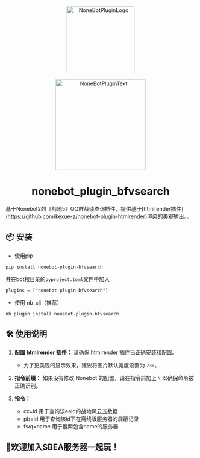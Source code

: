 <div align="center">
  <a href="https://v2.nonebot.dev/store"><img src="https://github.com/A-kirami/nonebot-plugin-template/blob/resources/nbp_logo.png" width="180" height="180" alt="NoneBotPluginLogo"></a>
  <br>
  <p><img src="https://github.com/A-kirami/nonebot-plugin-template/blob/resources/NoneBotPlugin.svg" width="240" alt="NoneBotPluginText"></p>
</div>

<div align="center">

# nonebot_plugin_bfvsearch
</div>
基于Nonebot2的《战地5》QQ群战绩查询插件，提供基于[htmlrender插件](https://github.com/kexue-z/nonebot-plugin-htmlrender)渲染的美观输出。。


## 📦 安装
* 使用pip 
```
pip install nonebot-plugin-bfvsearch
```
并在bot根目录的`pyproject.toml`文件中加入  
```
plugins = ["nonebot-plugin-bfvsearch"]
```


* 使用 nb_cli（推荐）
```
nb plugin install nonebot-plugin-bfvsearch
```


## 🛠 使用说明
1. **配置 htmlrender 插件：** 请确保 htmlrender 插件已正确安装和配置。
   - 为了更美观的显示效果，建议将图片默认宽度设置为 `730`。

2. **指令前缀：** 如果没有修改 Nonebot 的配置，请在指令前加上 `\` 以确保命令被正确识别。

3. **指令：**
   - cx=id     用于查询该eaid的战地风云五数据
   - pb=id     用于查询该id下在离线版服务器的屏蔽记录
   - fwq=name  用于搜索包含name的服务器


## 🥰欢迎加入SBEA服务器一起玩！
